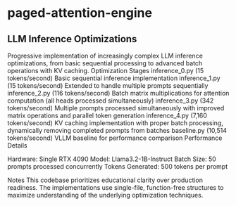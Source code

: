 # paged-attention-engine

## LLM Inference Optimizations
Progressive implementation of increasingly complex LLM inference optimizations, from basic sequential processing to advanced batch operations with KV caching.
Optimization Stages
inference_0.py (15 tokens/second)
Basic sequential inference implementation
inference_1.py (15 tokens/second)
Extended to handle multiple prompts sequentially
inference_2.py (116 tokens/second)
Batch matrix multiplications for attention computation (all heads processed simultaneously)
inference_3.py (342 tokens/second)
Multiple prompts processed simultaneously with improved matrix operations and parallel token generation
inference_4.py (7,160 tokens/second)
KV caching implementation with proper batch processing, dynamically removing completed prompts from batches
baseline.py (10,514 tokens/second)
VLLM baseline for performance comparison
Performance Details

Hardware: Single RTX 4090
Model: Llama3.2-1B-Instruct
Batch Size: 50 prompts processed concurrently
Tokens Generated: 500 tokens per prompt

Notes
This codebase prioritizes educational clarity over production readiness. The implementations use single-file, function-free structures to maximize understanding of the underlying optimization techniques.
